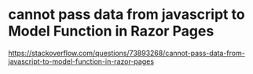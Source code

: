 # cannot pass data from javascript to Model Function in Razor Pages

https://stackoverflow.com/questions/73893268/cannot-pass-data-from-javascript-to-model-function-in-razor-pages
